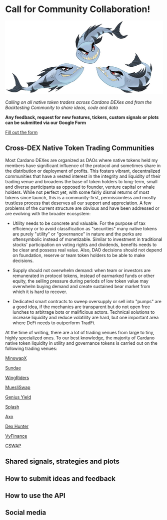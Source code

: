 # Call for Community Collaboration!

![Barracudas](https://github.com/Sapient-Predictive-Analytics/dataportal/blob/main/community/gathering.jpg)

*Calling on all native token traders across Cardano DEXes and from the Backtesting Community to share ideas, code and data*

**Any feedback, request for new features, tickers, custom signals or plots can be submitted via our Google Form**

[Fill out the form](https://forms.gle/H1fMqNMmyYhaVepV6)

## Cross-DEX Native Token Trading Communities
Most Cardano DEXes are organized as DAOs where native tokens held my members have significant influence of the protocol and sometimes share in the distribution or deployment of profits. This fosters vibrant, decentralized communities that have a vested interest in the integrity and liquidity of their trading venue and broadens the base of token holders to long-term, small and diverse participants as opposed to founder, venture capital or whale holders. While not perfect yet, with some fairly dismal returns of most tokens since launch, this is a community-first, permissionless and mostly trustless process that deserves all our support and appreciation. A few problems of the current structure are obvious and have been addressed or are evolving with the broader ecosystem:

* Utility needs to be concrete and valuable. For the purpose of tax efficiency or to avoid classification as "securities" many native tokens are purely "utility" or "governance" in nature and the perks are oftensymbolic instead of monetizable. Similar to investment in traditional stocks' participation on voting rights and dividends, benefits needs to be clear and possess real value. Also, DAO decisions should not depend on foundation, reserve or team token holders to be able to make decisions.
  
* Supply should not overwhelm demand: when team or investors are remunerated in protocol tokens, instead of earmarked funds or other equity, the selling pressure during periods of low token value may overwhelm buying demand and create sustained bear market from which it is hard to recover.

* Dedicated smart contracts to sweep oversupply or sell into "pumps" are a good idea, if the mechanics are transparent but do not open free lunches to arbitrage bots or malificious actors. Technical solutions to increase liquidity and reduce volatility are hard, but one important area where DeFi needs to outperform TradFi.

At the time of writing, there are a lot of trading venues from large to tiny, highly specialized ones. To our best knowledge, the majority of Cardano native token liquidity in utility and governance tokens is carried out on the following trading venues:

[Minswap](https://minswap.org/)[X](https://x.com/MinswapDEX)

[Sundae](https://sundae.fi/)

[WingRiders](https://www.wingriders.com/)

[MuesliSwap](https://muesliswap.com/)

[Genius Yield](https://www.geniusyield.co/)

[Splash](https://www.splash.trade/)

[Axo](https://www.axo.trade/)

[Dex Hunter](https://www.dexhunter.io/)

[VyFinance](https://app.vyfi.io/dex)

[CSWAP](https://www.cswap.info/)

## Shared signals, strategies and plots


## How to submit ideas and feedback

## How to use the API

## Social media
